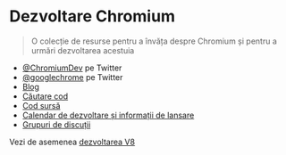 # Dezvoltare Chromium

> O colecție de resurse pentru a învăța despre Chromium și pentru a urmări dezvoltarea acestuia

- [@ChromiumDev](https://twitter.com/ChromiumDev) pe Twitter
- [@googlechrome](https://twitter.com/googlechrome) pe Twitter
- [Blog](https://blog.chromium.org)
- [Căutare cod](https://cs.chromium.org/)
- [Cod sursă](https://cs.chromium.org/chromium/src/)
- [Calendar de dezvoltare și informații de lansare](https://www.chromium.org/developers/calendar)
- [Grupuri de discuții](http://www.chromium.org/developers/discussion-groups)

Vezi de asemenea [dezvoltarea V8](v8-development.md)